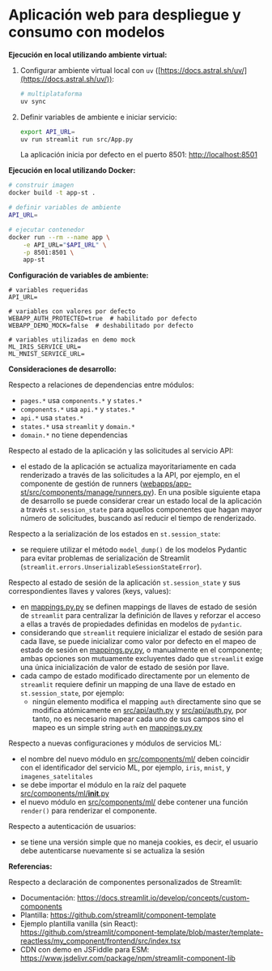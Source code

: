 # Aplicación web para despliegue y consumo con modelos

**Ejecución en local utilizando ambiente virtual:**

1. Configurar ambiente virtual local con `uv` ([https://docs.astral.sh/uv/](https://docs.astral.sh/uv/)):
    ```sh
    # multiplataforma 
    uv sync
    ```

2. Definir variables de ambiente e iniciar servicio:
    ```bash
    export API_URL=
    uv run streamlit run src/App.py
    ```

    La aplicación inicia por defecto en el puerto 8501: [http://localhost:8501](http://localhost:8501)

**Ejecución en local utilizando Docker:**

```bash
# construir imagen
docker build -t app-st .

# definir variables de ambiente
API_URL=

# ejecutar contenedor
docker run --rm --name app \
    -e API_URL="$API_URL" \
    -p 8501:8501 \
    app-st
```

**Configuración de variables de ambiente:**

```env
# variables requeridas
API_URL=

# variables con valores por defecto
WEBAPP_AUTH_PROTECTED=true  # habilitado por defecto
WEBAPP_DEMO_MOCK=false  # deshabilitado por defecto

# variables utilizadas en demo mock
ML_IRIS_SERVICE_URL=
ML_MNIST_SERVICE_URL=
```

**Consideraciones de desarrollo:**

Respecto a relaciones de dependencias entre módulos:
- `pages.*` usa `components.*` y `states.*`
- `components.*` usa `api.*` y `states.*`
- `api.*` usa `states.*`
- `states.*` usa `streamlit` y `domain.*`
- `domain.*` no tiene dependencias

Respecto al estado de la aplicación y las solicitudes al servicio API:
- el estado de la aplicación se actualiza mayoritariamente en cada renderizado a través de las solicitudes a la API, por ejemplo, en el componente de gestión de runners ([webapps/app-st/src/components/manage/runners.py](./webapps/app-st/src/components/manage/runners.py)). En una posible siguiente etapa de desarrollo se puede considerar crear un estado local de la aplicación a través `st.session_state` para aquellos componentes que hagan mayor número de solicitudes, buscando así reducir el tiempo de renderizado.

Respecto a la serialización de los estados en `st.session_state`:
- se requiere utilizar el método `model_dump()` de los modelos Pydantic para evitar problemas de serialización de Streamlit (`streamlit.errors.UnserializableSessionStateError`).

Respecto al estado de sesión de la aplicación `st.session_state` y sus correspondientes llaves y valores (keys, values):
- en [mappings.py.py](./src/states/mappings.py) se definen mappings de llaves de estado de sesión de `streamlit` para centralizar la definición de llaves y reforzar el acceso a ellas a través de propiedades definidas en modelos de `pydantic`.
- considerando que `streamlit` requiere inicializar el estado de sesión para cada llave, se puede inicializar como valor por defecto en el mapeo de estado de sesión en [mappings.py.py](./src/states/mappings.py), o manualmente en el componente; ambas opciones son mutuamente excluyentes dado que `streamlit` exige una única inicialización de valor de estado de sesión por llave.
- cada campo de estado modificado directamente por un elemento de `streamlit` requiere definir un mapping de una llave de estado en `st.session_state`, por ejemplo:
    - ningún elemento modifica el mapping `auth` directamente sino que se modifica atómicamente en [src/api/auth.py](src/api/auth.py) y [src/api/auth.py](src/states/auth.py), por tanto, no es necesario mapear cada uno de sus campos sino el mapeo es un simple string `auth` en [mappings.py.py](./src/states/mappings.py)

Respecto a nuevas configuraciones y módulos de servicios ML:
- el nombre del nuevo módulo en [src/components/ml/](./src/components/ml) deben coincidir con el identificador del servicio ML, por ejemplo, `iris`, `mnist`, y `imagenes_satelitales`
- se debe importar el módulo en la raíz del paquete [src/components/ml/__init__.py](src/components/ml/__init__.py)
- el nuevo módulo en [src/components/ml/](./src/components/ml) debe contener una función `render()` para renderizar el componente.

Respecto a autenticación de usuarios:
- se tiene una versión simple que no maneja cookies, es decir, el usuario debe autenticarse nuevamente si se actualiza la sesión

**Referencias:**

Respecto a declaración de componentes personalizados de Streamlit:
- Documentación: https://docs.streamlit.io/develop/concepts/custom-components
- Plantilla: https://github.com/streamlit/component-template
- Ejemplo plantilla vanilla (sin React): https://github.com/streamlit/component-template/blob/master/template-reactless/my_component/frontend/src/index.tsx
- CDN con demo en JSFiddle para ESM: https://www.jsdelivr.com/package/npm/streamlit-component-lib
